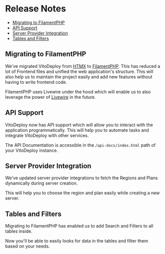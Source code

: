 # Release Notes

- [Migrating to FilamentPHP](#migrating-to-filamentphp)
- [API Support](#api-support)
- [Server Provider Integration](#server-provider-integration)
- [Tables and Filters](#tables-and-filters)

## Migrating to FilamentPHP

We've migrated VitoDeploy from [HTMX](https://htmx.org/) to [FilamentPHP](https://filamentphp.com/). This has reduced a
lot of Frontend files and unified the web application's structure. This will also help us to maintain the project easily
and add new features without having to write frontend code.

FilamentPHP uses Livewire under the hood which will enable us to also leverage the power
of [Livewire](https://livewire.laravel.com/) in the future.

## API Support

VitoDeploy now has API support which will allow you to interact with the application programmatically. This will help
you to automate tasks and integrate VitoDeploy with other services.

The API Documentation is accessible in the `/api-docs/index.html` path of your VitoDeploy instance.

## Server Provider Integration

We've updated server provider integrations to fetch the Regions and Plans dynamically during server creation.

This will help you to choose the region and plan easily while creating a new server.

## Tables and Filters

Migrating to FilamentPHP has enabled us to add Search and Filters to all tables inside.

Now you'll be able to easily looks for data in the tables and filter them based on your needs.